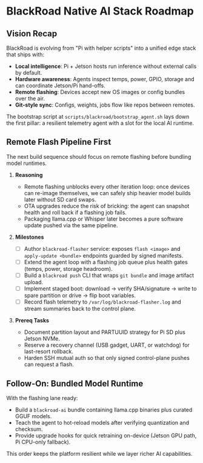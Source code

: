 # BlackRoad Native AI Stack Roadmap

## Vision Recap

BlackRoad is evolving from "Pi with helper scripts" into a unified edge stack that ships with:

- **Local intelligence**: Pi + Jetson hosts run inference without external calls by default.
- **Hardware awareness**: Agents inspect temps, power, GPIO, storage and can coordinate Jetson/Pi hand-offs.
- **Remote flashing**: Devices accept new OS images or config bundles over the air.
- **Git-style sync**: Configs, weights, jobs flow like repos between remotes.

The bootstrap script at `scripts/blackroad/bootstrap_agent.sh` lays down the first pillar: a resilient telemetry agent with a slot for the local AI runtime.

## Remote Flash Pipeline First

The next build sequence should focus on remote flashing before bundling model runtimes.

1. **Reasoning**
   - Remote flashing unblocks every other iteration loop: once devices can re-image themselves, we can safely ship heavier model builds later without SD card swaps.
   - OTA upgrades reduce the risk of bricking: the agent can snapshot health and roll back if a flashing job fails.
   - Packaging llama.cpp or Whisper later becomes a pure software update pushed via the same pipeline.

2. **Milestones**
   - [ ] Author `blackroad-flasher` service: exposes `flash <image>` and `apply-update <bundle>` endpoints guarded by signed manifests.
   - [ ] Extend the agent loop with a flashing job queue plus health gates (temps, power, storage headroom).
   - [ ] Build a `blackroad push` CLI that wraps `git bundle` and image artifact upload.
   - [ ] Implement staged boot: download → verify SHA/signature → write to spare partition or drive → flip boot variables.
   - [ ] Record flash telemetry to `/var/log/blackroad-flasher.log` and stream summaries back to the control plane.

3. **Prereq Tasks**
   - Document partition layout and PARTUUID strategy for Pi SD plus Jetson NVMe.
   - Reserve a recovery channel (USB gadget, UART, or watchdog) for last-resort rollback.
   - Harden SSH mutual auth so that only signed control-plane pushes can request a flash.

## Follow-On: Bundled Model Runtime

With the flashing lane ready:

- Build a `blackroad-ai` bundle containing llama.cpp binaries plus curated GGUF models.
- Teach the agent to hot-reload models after verifying quantization and checksum.
- Provide upgrade hooks for quick retraining on-device (Jetson GPU path, Pi CPU-only fallback).

This order keeps the platform resilient while we layer richer AI capabilities.
